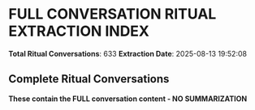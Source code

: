 # FULL CONVERSATION RITUAL EXTRACTION INDEX

**Total Ritual Conversations**: 633
**Extraction Date**: 2025-08-13 19:52:08

## Complete Ritual Conversations

**These contain the FULL conversation content - NO SUMMARIZATION**

